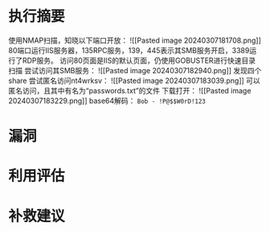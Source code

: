 # 执行摘要
使用NMAP扫描，知晓以下端口开放：
![[Pasted image 20240307181708.png]]
80端口运行IIS服务器，135RPC服务，139，445表示其SMB服务开启，3389运行了RDP服务。
访问80页面是IIS的默认页面，仍使用GOBUSTER进行快速目录扫描
尝试访问其SMB服务：
![[Pasted image 20240307182940.png]]
发现四个share
尝试匿名访问nt4wrksv：
![[Pasted image 20240307183039.png]]
可以匿名访问，且其中有名为“passwords.txt”的文件
下载打开：
![[Pasted image 20240307183229.png]]
base64解码：
`Bob - !P@$$W0rD!123
`
# 漏洞
# 利用评估
# 补救建议
